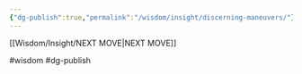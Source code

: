 ```yaml
---
{"dg-publish":true,"permalink":"/wisdom/insight/discerning-maneuvers/"}
---
```


[[Wisdom/Insight/NEXT MOVE\|NEXT MOVE]]

#wisdom #dg-publish